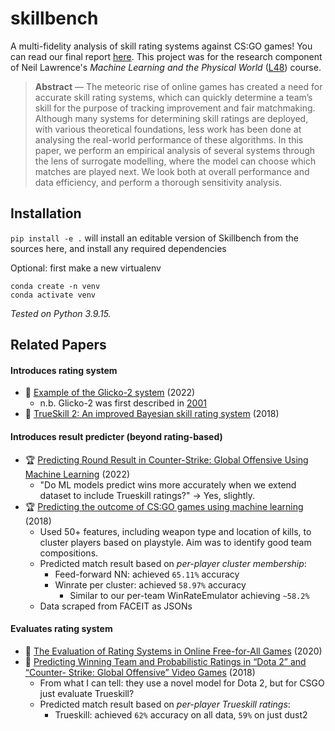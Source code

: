 # skillbench

A multi-fidelity analysis of skill rating systems against CS:GO games! You can read our final report [here](https://github.com/mgm52/skillbench/blob/main/MLPW_Paper.pdf). This project was for the research component of Neil Lawrence's _Machine Learning and the Physical World_ ([L48](https://mlatcl.github.io/mlphysical/)) course. 

> **Abstract** — The meteoric rise of online games has created a
need for accurate skill rating systems, which can quickly
determine a team’s skill for the purpose of tracking
improvement and fair matchmaking. Although many systems
for determining skill ratings are deployed, with various
theoretical foundations, less work has been done at analysing
the real-world performance of these algorithms. In this
paper, we perform an empirical analysis of several systems
through the lens of surrogate modelling, where the model
can choose which matches are played next. We look both
at overall performance and data efficiency, and perform a
thorough sensitivity analysis.



## Installation

`pip install -e .` will install an editable version of Skillbench from the sources here, and install any required dependencies

Optional: first make a new virtualenv
```
conda create -n venv
conda activate venv
```

*Tested on Python 3.9.15.*

## Related Papers

#### Introduces rating system
- 🎁 [Example of the Glicko-2 system](http://www.glicko.net/glicko/glicko2.pdf) (2022)
  - n.b. Glicko-2 was first described in [2001](http://www.glicko.net/research/dpcmsv.pdf)
- 🎁 [TrueSkill 2: An improved Bayesian skill rating system](https://www.microsoft.com/en-us/research/uploads/prod/2018/03/trueskill2.pdf) (2018)
#### Introduces result predicter (beyond rating-based)
- 🏆 [Predicting Round Result in Counter-Strike: Global
Offensive Using Machine Learning](https://ieeexplore.ieee.org/stamp/stamp.jsp?tp=&arnumber=9778597) (2022)
  - "Do ML models predict wins more accurately when we extend dataset to include Trueskill ratings?" -> Yes, slightly.
- 🏆 [Predicting the outcome of CS:GO
games using machine learning](https://publications.lib.chalmers.se/records/fulltext/256129/256129.pdf) (2018)
  - Used 50+ features, including weapon type and location of kills, to cluster players based on playstyle. Aim was to identify good team compositions.
  - Predicted match result based on *per-player cluster membership*:
    - Feed-forward NN: achieved `65.11%` accuracy
    - Winrate per cluster: achieved `58.97%` accuracy
      - Similar to our per-team WinRateEmulator achieving `~58.2%`
  - Data scraped from FACEIT as JSONs
#### Evaluates rating system
- 🔎 [The Evaluation of Rating Systems
in Online Free-for-All Games](https://arxiv.org/pdf/2008.06787.pdf) (2020)
- 🔎 [Predicting Winning Team and Probabilistic Ratings in “Dota 2” and “Counter-
Strike: Global Offensive” Video Games](https://drive.google.com/file/d/1MxVIfOb98fT19A1vmwoeyTuwxndUFxrv/view?usp=sharing) (2018)
  - From what I can tell: they use a novel model for Dota 2, but for CSGO just evaluate Trueskill?
  - Predicted match result based on *per-player Trueskill ratings*:
    - Trueskill: achieved `62%` accuracy on all data, `59%` on just dust2

